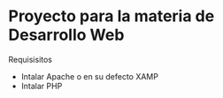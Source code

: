 <h1>Proyecto para la materia de Desarrollo Web</h1>
<p>Requisisitos </p>
<ul>
   <li>Intalar Apache o en su defecto XAMP</li>
   <li>Intalar PHP</li>
</ul>

